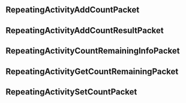 ## RepeatingActivityAddCountPacket

## RepeatingActivityAddCountResultPacket

## RepeatingActivityCountRemainingInfoPacket

## RepeatingActivityGetCountRemainingPacket

## RepeatingActivitySetCountPacket